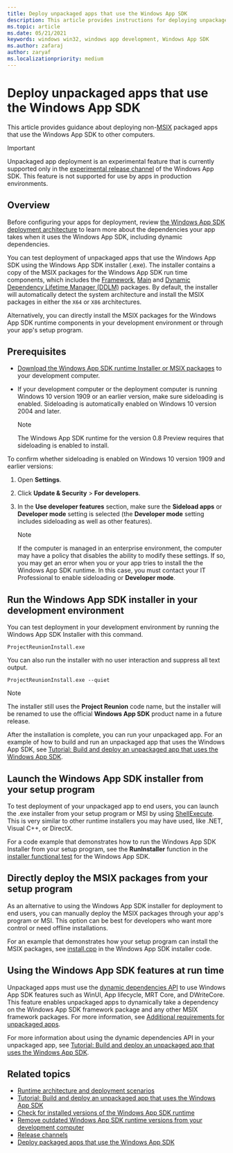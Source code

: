 ```yaml
---
title: Deploy unpackaged apps that use the Windows App SDK
description: This article provides instructions for deploying unpackaged apps that use the Windows App SDK.
ms.topic: article
ms.date: 05/21/2021
keywords: windows win32, windows app development, Windows App SDK 
ms.author: zafaraj
author: zaryaf
ms.localizationpriority: medium
---
```


# Deploy unpackaged apps that use the Windows App SDK

This article provides guidance about deploying non-[MSIX](/windows/msix) packaged apps that use the Windows App SDK to other computers.

> [!IMPORTANT]
> Unpackaged app deployment is an experimental feature that is currently supported only in the [experimental release channel](experimental-channel.md) of the Windows App SDK. This feature is not supported for use by apps in production environments.

## Overview

Before configuring your apps for deployment, review [the Windows App SDK deployment architecture](deployment-architecture.md) to learn more about the dependencies your app takes when it uses the Windows App SDK, including dynamic dependencies.

You can test deployment of unpackaged apps that use the Windows App SDK using the Windows App SDK installer (.exe). The installer contains a copy of the MSIX packages for the Windows App SDK run time components, which includes the [Framework](deployment-architecture.md#framework-packages-for-packaged-and-unpackaged-apps), [Main](deployment-architecture.md#main-package) and [Dynamic Dependency Lifetime Manager (DDLM)](deployment-architecture.md#dynamic-dependency-lifetime-manager-ddlm) packages. By default, the installer will automatically detect the system architecture and install the MSIX packages in either the `X64` or `X86` architectures.

Alternatively, you can directly install the MSIX packages for the Windows App SDK runtime components in your development environment or through your app's setup program.

## Prerequisites

- [Download the Windows App SDK runtime Installer or MSIX packages](https://aka.ms/projectreunion/0.8preview) to your development computer.
- If your development computer or the deployment computer is running Windows 10 version 1909 or an earlier version, make sure sideloading is enabled. Sideloading is automatically enabled on Windows 10 version 2004 and later.

    > [!NOTE]
    > The Windows App SDK runtime for the version 0.8 Preview requires that sideloading is enabled to install.

To confirm whether sideloading is enabled on Windows 10 version 1909 and earlier versions:

1. Open **Settings**.
2. Click **Update & Security** > **For developers**.
3. In the **Use developer features** section, make sure the **Sideload apps** or **Developer mode** setting is selected (the **Developer mode** setting includes sideloading as well as other features).

    > [!NOTE]
    > If the computer is managed in an enterprise environment, the computer may have a policy that disables the ability to modify these settings. If so, you may get an error when you or your app tries to install the the Windows App SDK runtime. In this case, you must contact your IT Professional to enable sideloading or **Developer mode**. 

## Run the Windows App SDK installer in your development environment

You can test deployment in your development environment by running the Windows App SDK Installer with this command.

```console
ProjectReunionInstall.exe
```

You can also run the installer with no user interaction and suppress all text output.

```console
ProjectReunionInstall.exe --quiet
```

> [!NOTE]
> The installer still uses the **Project Reunion** code name, but the installer will be renamed to use the official **Windows App SDK** product name in a future release.

After the installation is complete, you can run your unpackaged app. For an example of how to build and run an unpackaged app that uses the Windows App SDK, see [Tutorial: Build and deploy an unpackaged app that uses the Windows App SDK](tutorial-unpackaged-deployment.md).

## Launch the Windows App SDK installer from your setup program

To test deployment of your unpackaged app to end users, you can launch the .exe installer from your setup program or MSI by using [ShellExecute](/windows/win32/shell/launch). This is very similar to other runtime installers you may have used, like .NET, Visual C++, or DirectX.

For a code example that demonstrates how to run the Windows App SDK Installer from your setup program, see the **RunInstaller** function in the [installer functional test](https://aka.ms/testruninstaller) for the Windows App SDK.

## Directly deploy the MSIX packages from your setup program

As an alternative to using the Windows App SDK installer for deployment to end users, you can manually deploy the MSIX packages through your app's program or MSI. This option can be best for developers who want more control or need offline installations.

For an example that demonstrates how your setup program can install the MSIX packages, see [install.cpp](https://aka.ms/testinstallpackages) in the Windows App SDK installer code.

## Using the Windows App SDK features at run time

Unpackaged apps must use the [dynamic dependencies API](https://github.com/microsoft/ProjectReunion/blob/main/specs/dynamicdependencies/DynamicDependencies.md) to use Windows App SDK features such as WinUI, App lifecycle, MRT Core, and DWriteCore. This feature enables unpackaged apps to dynamically take a dependency on the Windows App SDK framework package and any other MSIX framework packages. For more information, see [Additional requirements for unpackaged apps](deployment-architecture.md#additional-requirements-for-unpackaged-apps).

For more information about using the dynamic dependencies API in your unpackaged app, see [Tutorial: Build and deploy an unpackaged app that uses the Windows App SDK](tutorial-unpackaged-deployment.md).


## Related topics

- [Runtime architecture and deployment scenarios](deployment-architecture.md)
- [Tutorial: Build and deploy an unpackaged app that uses the Windows App SDK](tutorial-unpackaged-deployment.md)
- [Check for installed versions of the Windows App SDK runtime](check-windows-app-sdk-versions.md)
- [Remove outdated Windows App SDK runtime versions from your development computer](remove-windows-app-sdk-versions.md)
- [Release channels](release-channels.md)
- [Deploy packaged apps that use the Windows App SDK](deploy-packaged-apps.md)
